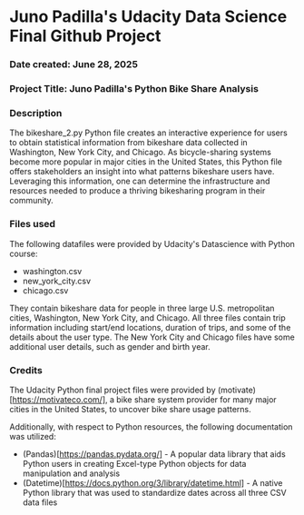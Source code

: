 # Juno Padilla's Udacity Data Science Final Github Project
### Date created: June 28, 2025

### Project Title: Juno Padilla's Python Bike Share Analysis

### Description
The bikeshare_2.py Python file creates an interactive experience for users to obtain statistical information from bikeshare data collected in Washington, New York City, and Chicago. As bicycle-sharing systems become more popular in major cities in the United States, this Python file offers stakeholders an insight into what patterns bikeshare users have. Leveraging this information, one can determine the infrastructure and resources needed to produce a thriving bikesharing program in their community. 

### Files used
The following datafiles were provided by Udacity's Datascience with Python course: 
* washington.csv
* new_york_city.csv
* chicago.csv

They contain bikeshare data for people in three large U.S. metropolitan cities, Washington, New York City, and Chicago. All three files contain trip information including start/end locations, duration of trips, and some of the details about the user type. The New York City and Chicago files have some additional user details, such as gender and birth year.

### Credits
The Udacity Python final project files were provided by (motivate)[https://motivateco.com/], a bike share system provider for many major cities in the United States, to uncover bike share usage patterns.

Additionally, with respect to Python resources, the following documentation was utilized:
* (Pandas)[https://pandas.pydata.org/] - A popular data library that aids Python users in creating Excel-type Python objects for data manipulation and analysis
* (Datetime)[https://docs.python.org/3/library/datetime.html] - A native Python library that was used to standardize dates across all three CSV data files

